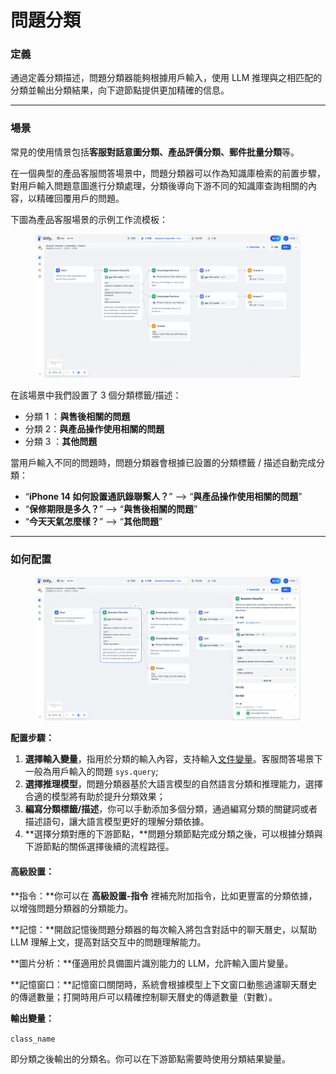 # 問題分類

### **定義**

通過定義分類描述，問題分類器能夠根據用戶輸入，使用 LLM 推理與之相匹配的分類並輸出分類結果，向下遊節點提供更加精確的信息。

***

### **場景**

常見的使用情景包括**客服對話意圖分類、產品評價分類、郵件批量分類**等。

在一個典型的產品客服問答場景中，問題分類器可以作為知識庫檢索的前置步驟，對用戶輸入問題意圖進行分類處理，分類後導向下游不同的知識庫查詢相關的內容，以精確回覆用戶的問題。

下圖為產品客服場景的示例工作流模板：

<figure><img src="../../../.gitbook/assets/image (80).png" alt=""><figcaption></figcaption></figure>

在該場景中我們設置了 3 個分類標籤/描述：

* 分類 1 ：**與售後相關的問題**
* 分類 2：**與產品操作使用相關的問題**
* 分類 3 ：**其他問題**

當用戶輸入不同的問題時，問題分類器會根據已設置的分類標籤 / 描述自動完成分類：

* “**iPhone 14 如何設置通訊錄聯繫人？**” —> “**與產品操作使用相關的問題**”
* “**保修期限是多久？**” —> “**與售後相關的問題**”
* “**今天天氣怎麼樣？**” —> “**其他問題**”

***

### 如何配置

<figure><img src="../../../.gitbook/assets/image (81).png" alt=""><figcaption></figcaption></figure>

**配置步驟：**

1. **選擇輸入變量**，指用於分類的輸入內容，支持輸入[文件變量](../file-upload.md)。客服問答場景下一般為用戶輸入的問題 `sys.query`;
2. **選擇推理模型**，問題分類器基於大語言模型的自然語言分類和推理能力，選擇合適的模型將有助於提升分類效果；
3. **編寫分類標籤/描述**，你可以手動添加多個分類，通過編寫分類的關鍵詞或者描述語句，讓大語言模型更好的理解分類依據。
4. **選擇分類對應的下游節點，**問題分類節點完成分類之後，可以根據分類與下游節點的關係選擇後續的流程路徑。

#### **高級設置：**

**指令：**你可以在 **高級設置-指令** 裡補充附加指令，比如更豐富的分類依據，以增強問題分類器的分類能力。

**記憶：**開啟記憶後問題分類器的每次輸入將包含對話中的聊天曆史，以幫助 LLM 理解上文，提高對話交互中的問題理解能力。

**圖片分析：**僅適用於具備圖片識別能力的 LLM，允許輸入圖片變量。

**記憶窗口：**記憶窗口關閉時，系統會根據模型上下文窗口動態過濾聊天曆史的傳遞數量；打開時用戶可以精確控制聊天曆史的傳遞數量（對數）。

**輸出變量：**

`class_name`

即分類之後輸出的分類名。你可以在下游節點需要時使用分類結果變量。
